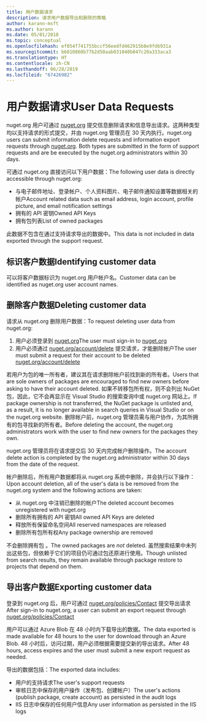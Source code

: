 ```yaml
---
title: 用户数据请求
description: 请求用户数据导出和删除的策略
author: karann-msft
ms.author: karann
ms.date: 05/01/2018
ms.topic: conceptual
ms.openlocfilehash: ef054f741755bccf56eedfd462915b8e9fd6931a
ms.sourcegitcommit: b6810860b77b2d50aab031040b047c20a333aca3
ms.translationtype: HT
ms.contentlocale: zh-CN
ms.lasthandoff: 06/28/2019
ms.locfileid: "67426982"
---
```

# <a name="user-data-requests"></a><span data-ttu-id="38dca-103">用户数据请求</span><span class="sxs-lookup"><span data-stu-id="38dca-103">User Data Requests</span></span>

<span data-ttu-id="38dca-104">nuget.org 用户可通过 [nuget.org](https://www.nuget.org) 提交信息删除请求和信息导出请求。这两种类型均以支持请求的形式提交，并由 nuget.org 管理员在 30 天内执行。</span><span class="sxs-lookup"><span data-stu-id="38dca-104">nuget.org users can submit information delete requests and information export requests through [nuget.org](https://www.nuget.org). Both types are submitted in the form of support requests and are be executed by the nuget.org administrators within 30 days.</span></span>

<span data-ttu-id="38dca-105">可通过 nuget.org 直接访问以下用户数据：</span><span class="sxs-lookup"><span data-stu-id="38dca-105">The following user data is directly accessible through nuget.org:</span></span>

* <span data-ttu-id="38dca-106">与电子邮件地址、登录帐户、个人资料图片、电子邮件通知设置等数据相关的帐户</span><span class="sxs-lookup"><span data-stu-id="38dca-106">Account related data such as email address, login account, profile picture, and email notification settings</span></span>
* <span data-ttu-id="38dca-107">拥有的 API 密钥</span><span class="sxs-lookup"><span data-stu-id="38dca-107">Owned API Keys</span></span>
* <span data-ttu-id="38dca-108">拥有包列表</span><span class="sxs-lookup"><span data-stu-id="38dca-108">List of owned packages</span></span>

<span data-ttu-id="38dca-109">此数据不包含在通过支持请求导出的数据中。</span><span class="sxs-lookup"><span data-stu-id="38dca-109">This data is not included in data exported through the support request.</span></span>

## <a name="identifying-customer-data"></a><span data-ttu-id="38dca-110">标识客户数据</span><span class="sxs-lookup"><span data-stu-id="38dca-110">Identifying customer data</span></span>

<span data-ttu-id="38dca-111">可以将客户数据标识为 nuget.org 用户帐户名。</span><span class="sxs-lookup"><span data-stu-id="38dca-111">Customer data can be identified as nuget.org user account names.</span></span>

## <a name="deleting-customer-data"></a><span data-ttu-id="38dca-112">删除客户数据</span><span class="sxs-lookup"><span data-stu-id="38dca-112">Deleting customer data</span></span>

<span data-ttu-id="38dca-113">请求从 nuget.org 删除用户数据：</span><span class="sxs-lookup"><span data-stu-id="38dca-113">To request deleting user data from nuget.org:</span></span>

1. <span data-ttu-id="38dca-114">用户必须登录到 [nuget.org](https://www.nuget.org)</span><span class="sxs-lookup"><span data-stu-id="38dca-114">The user must sign-in to [nuget.org](https://www.nuget.org)</span></span>
1. <span data-ttu-id="38dca-115">用户必须通过 [nuget.org/account/delete](https://www.nuget.org/account/delete) 提交请求，才能删除帐户</span><span class="sxs-lookup"><span data-stu-id="38dca-115">The user must submit a request for their account to be deleted [nuget.org/account/delete](https://www.nuget.org/account/delete)</span></span>

<span data-ttu-id="38dca-116">若用户为包的唯一所有者，建议其在请求删除帐户前找到新的所有者。</span><span class="sxs-lookup"><span data-stu-id="38dca-116">Users that are sole owners of packages are encouraged to find new owners before asking to have their account deleted.</span></span> <span data-ttu-id="38dca-117">如果不转移包所有权，则不会列出 NuGet 包，因此，它不会再显示在 Visual Studio 的搜索查询中或 nuget.org 网站上。</span><span class="sxs-lookup"><span data-stu-id="38dca-117">If package ownership is not transferred, the NuGet package is unlisted and, as a result, it is no longer available in search queries in Visual Studio or on the nuget.org website.</span></span> <span data-ttu-id="38dca-118">删除帐户前，nuget.org 管理员需与用户协作，为其所拥有的包寻找新的所有者。</span><span class="sxs-lookup"><span data-stu-id="38dca-118">Before deleting the account, the nuget.org administrators work with the user to find new owners for the packages they own.</span></span>

<span data-ttu-id="38dca-119">nuget.org 管理员将在请求提交后 30 天内完成帐户删除操作。</span><span class="sxs-lookup"><span data-stu-id="38dca-119">The account delete action is completed by the nuget.org administrator within 30 days from the date of the request.</span></span>

<span data-ttu-id="38dca-120">帐户删除后，所有用户数据都将从 nuget.org 系统中删除，并会执行以下操作：</span><span class="sxs-lookup"><span data-stu-id="38dca-120">Upon account deletion, all of the user's data is be removed from the nuget.org system and the following actions are taken:</span></span>

* <span data-ttu-id="38dca-121">从 nuget.org 中注销已删除的帐户</span><span class="sxs-lookup"><span data-stu-id="38dca-121">The deleted account becomes unregistered with nuget.org</span></span>
* <span data-ttu-id="38dca-122">删除所有拥有的 API 密钥</span><span class="sxs-lookup"><span data-stu-id="38dca-122">All owned API Keys are deleted</span></span>
* <span data-ttu-id="38dca-123">释放所有保留命名空间</span><span class="sxs-lookup"><span data-stu-id="38dca-123">All reserved namespaces are released</span></span>
* <span data-ttu-id="38dca-124">删除所有包所有权</span><span class="sxs-lookup"><span data-stu-id="38dca-124">Any package ownership are removed</span></span>

<span data-ttu-id="38dca-125">不会删除拥有包  。</span><span class="sxs-lookup"><span data-stu-id="38dca-125">The owned packages are *not* deleted.</span></span> <span data-ttu-id="38dca-126">虽然搜索结果中未列出这些包，但依赖于它们的项目仍可通过包还原进行使用。</span><span class="sxs-lookup"><span data-stu-id="38dca-126">Though unlisted from search results, they remain available through package restore to projects that depend on them.</span></span>

## <a name="exporting-customer-data"></a><span data-ttu-id="38dca-127">导出客户数据</span><span class="sxs-lookup"><span data-stu-id="38dca-127">Exporting customer data</span></span>

<span data-ttu-id="38dca-128">登录到 nuget.org 后，用户可通过 [nuget.org/policies/Contact](https://www.nuget.org/policies/Contact) 提交导出请求</span><span class="sxs-lookup"><span data-stu-id="38dca-128">After sign-in to nuget.org, a user can submit an export request through [nuget.org/policies/Contact](https://www.nuget.org/policies/Contact)</span></span>

<span data-ttu-id="38dca-129">用户可以通过 Azure Blob 在 48 小时内下载导出的数据。</span><span class="sxs-lookup"><span data-stu-id="38dca-129">The data exported is made available for 48 hours to the user for download through an Azure Blob.</span></span> <span data-ttu-id="38dca-130">48 小时后，访问过期，用户必须根据需要提交新的导出请求。</span><span class="sxs-lookup"><span data-stu-id="38dca-130">After 48 hours, access expires and the user must submit a new export request as needed.</span></span>

<span data-ttu-id="38dca-131">导出的数据包括：</span><span class="sxs-lookup"><span data-stu-id="38dca-131">The exported data includes:</span></span>

* <span data-ttu-id="38dca-132">用户的支持请求</span><span class="sxs-lookup"><span data-stu-id="38dca-132">The user's support requests</span></span>
* <span data-ttu-id="38dca-133">审核日志中保存的用户操作（发布包、创建帐户）</span><span class="sxs-lookup"><span data-stu-id="38dca-133">The user's actions (publish package, create account) as persisted in the audit logs</span></span>
* <span data-ttu-id="38dca-134">IIS 日志中保存的任何用户信息</span><span class="sxs-lookup"><span data-stu-id="38dca-134">Any user information as persisted in the IIS logs</span></span>
